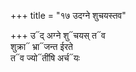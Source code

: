 +++
title = "१७ उदग्ने शुचयस्तव"

+++
उ᳓द् अग्ने शु᳓चयस् त᳓व  
शुक्रा᳓ भ्रा᳓जन्त ईरते  
त᳓व ज्यो᳓तींषि अर्च᳓यः